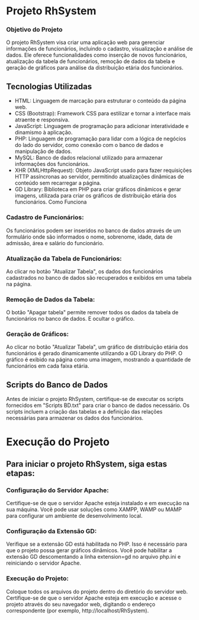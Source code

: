 # Projeto RhSystem

### Objetivo do Projeto
O projeto RhSystem visa criar uma aplicação web para gerenciar informações de funcionários, incluindo o cadastro, visualização e análise de dados. Ele oferece funcionalidades como inserção de novos funcionários, atualização da tabela de funcionários, remoção de dados da tabela e geração de gráficos para análise da distribuição etária dos funcionários.

## Tecnologias Utilizadas
- HTML: Linguagem de marcação para estruturar o conteúdo da página web.
- CSS (Bootstrap): Framework CSS para estilizar e tornar a interface mais atraente e responsiva.
- JavaScript: Linguagem de programação para adicionar interatividade e dinamismo à aplicação.
- PHP: Linguagem de programação para lidar com a lógica de negócios do lado do servidor, como conexão com o banco de dados e manipulação de dados.
- MySQL: Banco de dados relacional utilizado para armazenar informações dos funcionários.
- XHR (XMLHttpRequest): Objeto JavaScript usado para fazer requisições HTTP assíncronas ao servidor, permitindo atualizações dinâmicas de conteúdo sem recarregar a página.
- GD Library: Biblioteca em PHP para criar gráficos dinâmicos e gerar imagens, utilizada para criar os gráficos de distribuição etária dos funcionários.
Como Funciona

### Cadastro de Funcionários: 
Os funcionários podem ser inseridos no banco de dados através de um formulário onde são informados o nome, sobrenome, idade, data de admissão, área e salário do funcionário.

### Atualização da Tabela de Funcionários: 
Ao clicar no botão "Atualizar Tabela", os dados dos funcionários cadastrados no banco de dados são recuperados e exibidos em uma tabela na página.

### Remoção de Dados da Tabela: 
O botão "Apagar tabela" permite remover todos os dados da tabela de funcionários no banco de dados. E ocultar o gráfico.

### Geração de Gráficos: 
Ao clicar no botão "Atualizar Tabela", um gráfico de distribuição etária dos funcionários é gerado dinamicamente utilizando a GD Library do PHP. O gráfico é exibido na página como uma imagem, mostrando a quantidade de funcionários em cada faixa etária.

## Scripts do Banco de Dados
Antes de iniciar o projeto RhSystem, certifique-se de executar os scripts fornecidos em "Scripts BD.txt" para criar o banco de dados necessário. Os scripts incluem a criação das tabelas e a definição das relações necessárias para armazenar os dados dos funcionários.

# Execução do Projeto 
## Para iniciar o projeto RhSystem, siga estas etapas:

### Configuração do Servidor Apache: 
Certifique-se de que o servidor Apache esteja instalado e em execução na sua máquina. Você pode usar soluções como XAMPP, WAMP ou MAMP para configurar um ambiente de desenvolvimento local.

### Configuração da Extensão GD: 
Verifique se a extensão GD está habilitada no PHP. Isso é necessário para que o projeto possa gerar gráficos dinâmicos. Você pode habilitar a extensão GD descomentando a linha extension=gd no arquivo php.ini e reiniciando o servidor Apache.

### Execução do Projeto: 
Coloque todos os arquivos do projeto dentro do diretório do servidor web. Certifique-se de que o servidor Apache esteja em execução e acesse o projeto através do seu navegador web, digitando o endereço correspondente (por exemplo, http://localhost/RhSystem).